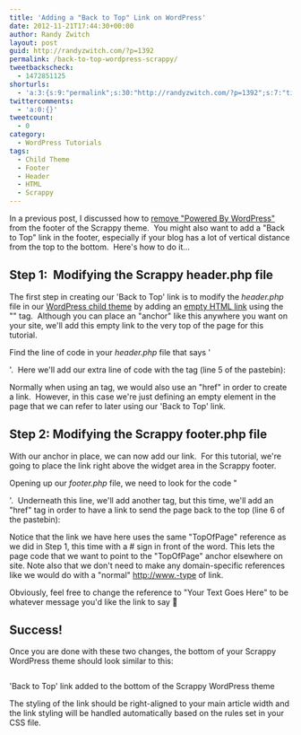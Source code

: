 ```yaml
---
title: 'Adding a "Back to Top" Link on WordPress'
date: 2012-11-21T17:44:30+00:00
author: Randy Zwitch
layout: post
guid: http://randyzwitch.com/?p=1392
permalink: /back-to-top-wordpress-scrappy/
tweetbackscheck:
  - 1472851125
shorturls:
  - 'a:3:{s:9:"permalink";s:30:"http://randyzwitch.com/?p=1392";s:7:"tinyurl";s:26:"http://tinyurl.com/be5ekgd";s:4:"isgd";s:19:"http://is.gd/JrtUp8";}'
twittercomments:
  - 'a:0:{}'
tweetcount:
  - 0
category:
  - WordPress Tutorials
tags:
  - Child Theme
  - Footer
  - Header
  - HTML
  - Scrappy
---
```

In a previous post, I discussed how to [remove "Powered By WordPress"](http://randyzwitch.com/removing-powered-by-wordpress-scrappy/ "Remove Powered By WordPress Scrappy theme") from the footer of the Scrappy theme.  You might also want to add a "Back to Top" link in the footer, especially if your blog has a lot of vertical distance from the top to the bottom.  Here's how to do it...

## Step 1:  Modifying the Scrappy header.php file

The first step in creating our 'Back to Top' link is to modify the _header.php_ file in our <a title="WordPress Child Theme" href="http://randyzwitch.com/twenty-eleven-child-theme-creating-css-file/" target="_blank">WordPress child theme</a> by adding an <a title="HTML anchor tag" href="http://www.w3schools.com/tags/tag_a.asp" target="_blank">empty HTML link</a> using the "<a>" tag.  Although you can place an "anchor" like this anywhere you want on your site, we'll add this empty link to the very top of the page for this tutorial.

Find the line of code in your _header.php_ file that says '<div id=page class="hfeed site">'.  Here we'll add our extra line of code with the <a> tag (line 5 of the pastebin):

Normally when using an <a> tag, we would also use an "href" in order to create a link.  However, in this case we're just defining an empty element in the page that we can refer to later using our 'Back to Top' link.





## Step 2: Modifying the Scrappy footer.php file

With our anchor in place, we can now add our link.  For this tutorial, we're going to place the link right above the widget area in the Scrappy footer.

Opening up our _footer.php_ file, we need to look for the code "<div class = "footer-sidebars">'.  Underneath this line, we'll add another <a> tag, but this time, we'll add an "href" tag in order to have a link to send the page back to the top (line 6 of the pastebin):

Notice that the link we have here uses the same "TopOfPage" reference as we did in Step 1, this time with a # sign in front of the word. This lets the page code that we want to point to the "TopOfPage" anchor elsewhere on site. Note also that we don't need to make any domain-specific references like we would do with a "normal" http://www.-type of link.

Obviously, feel free to change the reference to "Your Text Goes Here" to be whatever message you'd like the link to say 🙂

## Success!

Once you are done with these two changes, the bottom of your Scrappy WordPress theme should look similar to this:

<div id="attachment_1404" style="width: 554px" class="wp-caption aligncenter">
  <img class=" wp-image-1404 " title="scrappy-wordpress-theme-back-to-top" src="http://i0.wp.com/randyzwitch.com/wp-content/uploads/2012/11/scrappy-wordpress-theme-back-to-top.png?resize=544%2C70" alt="" srcset="http://i0.wp.com/randyzwitch.com/wp-content/uploads/2012/11/scrappy-wordpress-theme-back-to-top.png?w=907 907w, http://i0.wp.com/randyzwitch.com/wp-content/uploads/2012/11/scrappy-wordpress-theme-back-to-top.png?resize=150%2C19 150w, http://i0.wp.com/randyzwitch.com/wp-content/uploads/2012/11/scrappy-wordpress-theme-back-to-top.png?resize=300%2C38 300w, http://i0.wp.com/randyzwitch.com/wp-content/uploads/2012/11/scrappy-wordpress-theme-back-to-top.png?resize=500%2C63 500w" sizes="(max-width: 544px) 100vw, 544px" data-recalc-dims="1" />

  <p class="wp-caption-text">
    'Back to Top' link added to the bottom of the Scrappy WordPress theme
  </p>
</div>

The styling of the link should be right-aligned to your main article width and the link styling will be handled automatically based on the rules set in your CSS file.
